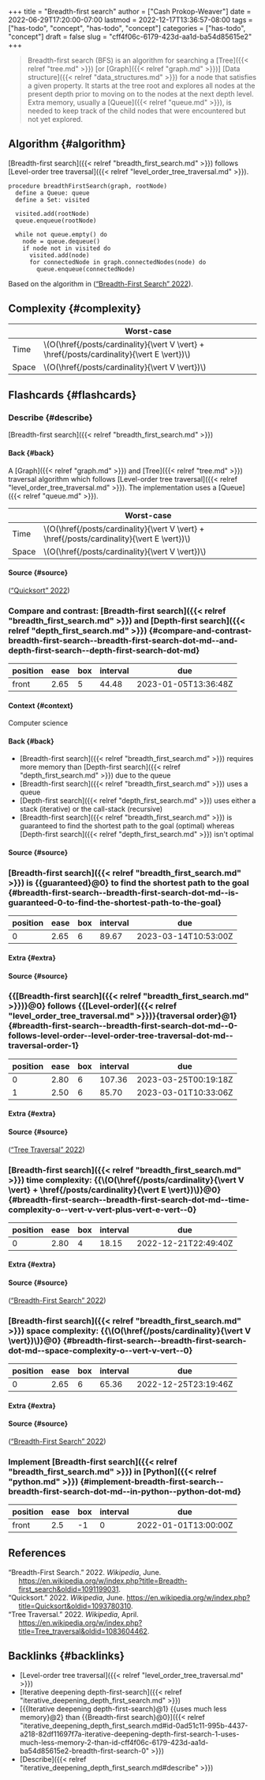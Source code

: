 +++
title = "Breadth-first search"
author = ["Cash Prokop-Weaver"]
date = 2022-06-29T17:20:00-07:00
lastmod = 2022-12-17T13:36:57-08:00
tags = ["has-todo", "concept", "has-todo", "concept"]
categories = ["has-todo", "concept"]
draft = false
slug = "cff4f06c-6179-423d-aa1d-ba54d85615e2"
+++

> Breadth-first search (BFS) is an algorithm for searching a [Tree]({{< relref "tree.md" >}}) [or [Graph]({{< relref "graph.md" >}})] [Data structure]({{< relref "data_structures.md" >}}) for a node that satisfies a given property. It starts at the tree root and explores all nodes at the present depth prior to moving on to the nodes at the next depth level. Extra memory, usually a [Queue]({{< relref "queue.md" >}}), is needed to keep track of the child nodes that were encountered but not yet explored.


## Algorithm {#algorithm}

[Breadth-first search]({{< relref "breadth_first_search.md" >}}) follows [Level-order tree traversal]({{< relref "level_order_tree_traversal.md" >}}).

```nil
procedure breadthFirstSearch(graph, rootNode)
  define a Queue: queue
  define a Set: visited

  visited.add(rootNode)
  queue.enqueue(rootNode)

  while not queue.empty() do
    node = queue.dequeue()
    if node not in visited do
      visited.add(node)
      for connectedNode in graph.connectedNodes(node) do
        queue.enqueue(connectedNode)
```

Based on the algorithm in (<a href="#citeproc_bib_item_1">“Breadth-First Search” 2022</a>).


## Complexity {#complexity}

|       | Worst-case                             |
|-------|----------------------------------------|
| Time  | \\(O(\href{/posts/cardinality}{\vert V \vert} + \href{/posts/cardinality}{\vert E \vert})\\) |
| Space | \\(O(\href{/posts/cardinality}{\vert V \vert})\\)                 |


## Flashcards {#flashcards}


### Describe {#describe}

[Breadth-first search]({{< relref "breadth_first_search.md" >}})


#### Back {#back}

A [Graph]({{< relref "graph.md" >}}) and [Tree]({{< relref "tree.md" >}}) traversal algorithm which follows [Level-order tree traversal]({{< relref "level_order_tree_traversal.md" >}}). The implementation uses a [Queue]({{< relref "queue.md" >}}).

|       | Worst-case                             |
|-------|----------------------------------------|
| Time  | \\(O(\href{/posts/cardinality}{\vert V \vert} + \href{/posts/cardinality}{\vert E \vert})\\) |
| Space | \\(O(\href{/posts/cardinality}{\vert V \vert})\\)                 |


#### Source {#source}

(<a href="#citeproc_bib_item_2">“Quicksort” 2022</a>)


### Compare and contrast: [Breadth-first search]({{< relref "breadth_first_search.md" >}}) and [Depth-first search]({{< relref "depth_first_search.md" >}}) {#compare-and-contrast-breadth-first-search--breadth-first-search-dot-md--and-depth-first-search--depth-first-search-dot-md}

| position | ease | box | interval | due                  |
|----------|------|-----|----------|----------------------|
| front    | 2.65 | 5   | 44.48    | 2023-01-05T13:36:48Z |


#### Context {#context}

Computer science


#### Back {#back}

-   [Breadth-first search]({{< relref "breadth_first_search.md" >}}) requires more memory than [Depth-first search]({{< relref "depth_first_search.md" >}}) due to the queue
-   [Breadth-first search]({{< relref "breadth_first_search.md" >}}) uses a queue
-   [Depth-first search]({{< relref "depth_first_search.md" >}}) uses either a stack (iterative) or the call-stack (recursive)
-   [Breadth-first search]({{< relref "breadth_first_search.md" >}}) is guaranteed to find the shortest path to the goal (optimal) whereas [Depth-first search]({{< relref "depth_first_search.md" >}}) isn't optimal


#### Source {#source}


### [Breadth-first search]({{< relref "breadth_first_search.md" >}}) is {{guaranteed}@0} to find the shortest path to the goal {#breadth-first-search--breadth-first-search-dot-md--is-guaranteed-0-to-find-the-shortest-path-to-the-goal}

| position | ease | box | interval | due                  |
|----------|------|-----|----------|----------------------|
| 0        | 2.65 | 6   | 89.67    | 2023-03-14T10:53:00Z |


#### Extra {#extra}


#### Source {#source}


### {{[Breadth-first search]({{< relref "breadth_first_search.md" >}})}@0} follows {{[Level-order]({{< relref "level_order_tree_traversal.md" >}})}{traversal order}@1} {#breadth-first-search--breadth-first-search-dot-md--0-follows-level-order--level-order-tree-traversal-dot-md--traversal-order-1}

| position | ease | box | interval | due                  |
|----------|------|-----|----------|----------------------|
| 0        | 2.80 | 6   | 107.36   | 2023-03-25T00:19:18Z |
| 1        | 2.50 | 6   | 85.70    | 2023-03-01T10:33:06Z |


#### Extra {#extra}


#### Source {#source}

(<a href="#citeproc_bib_item_3">“Tree Traversal” 2022</a>)


### [Breadth-first search]({{< relref "breadth_first_search.md" >}}) time complexity: {{\\(O(\href{/posts/cardinality}{\vert V \vert} + \href{/posts/cardinality}{\vert E \vert})\\)}@0} {#breadth-first-search--breadth-first-search-dot-md--time-complexity-o--vert-v-vert-plus-vert-e-vert--0}

| position | ease | box | interval | due                  |
|----------|------|-----|----------|----------------------|
| 0        | 2.80 | 4   | 18.15    | 2022-12-21T22:49:40Z |


#### Extra {#extra}


#### Source {#source}

(<a href="#citeproc_bib_item_1">“Breadth-First Search” 2022</a>)


### [Breadth-first search]({{< relref "breadth_first_search.md" >}}) space complexity: {{\\(O(\href{/posts/cardinality}{\vert V \vert})\\)}@0} {#breadth-first-search--breadth-first-search-dot-md--space-complexity-o--vert-v-vert--0}

| position | ease | box | interval | due                  |
|----------|------|-----|----------|----------------------|
| 0        | 2.65 | 6   | 65.36    | 2022-12-25T23:19:46Z |


#### Extra {#extra}


#### Source {#source}

(<a href="#citeproc_bib_item_1">“Breadth-First Search” 2022</a>)


### Implement [Breadth-first search]({{< relref "breadth_first_search.md" >}}) in [Python]({{< relref "python.md" >}}) {#implement-breadth-first-search--breadth-first-search-dot-md--in-python--python-dot-md}

| position | ease | box | interval | due                  |
|----------|------|-----|----------|----------------------|
| front    | 2.5  | -1  | 0        | 2022-01-01T13:00:00Z |

## References

<style>.csl-entry{text-indent: -1.5em; margin-left: 1.5em;}</style><div class="csl-bib-body">
  <div class="csl-entry"><a id="citeproc_bib_item_1"></a>“Breadth-First Search.” 2022. <i>Wikipedia</i>, June. <a href="https://en.wikipedia.org/w/index.php?title=Breadth-first_search&oldid=1091199031">https://en.wikipedia.org/w/index.php?title=Breadth-first_search&#38;oldid=1091199031</a>.</div>
  <div class="csl-entry"><a id="citeproc_bib_item_2"></a>“Quicksort.” 2022. <i>Wikipedia</i>, June. <a href="https://en.wikipedia.org/w/index.php?title=Quicksort&oldid=1093780310">https://en.wikipedia.org/w/index.php?title=Quicksort&#38;oldid=1093780310</a>.</div>
  <div class="csl-entry"><a id="citeproc_bib_item_3"></a>“Tree Traversal.” 2022. <i>Wikipedia</i>, April. <a href="https://en.wikipedia.org/w/index.php?title=Tree_traversal&oldid=1083604462">https://en.wikipedia.org/w/index.php?title=Tree_traversal&#38;oldid=1083604462</a>.</div>
</div>


## Backlinks {#backlinks}

-   [Level-order tree traversal]({{< relref "level_order_tree_traversal.md" >}})
-   [Iterative deepening depth-first-search]({{< relref "iterative_deepening_depth_first_search.md" >}})
-   [{{Iterative deepening depth-first-search}@1} {{uses much less memory}@2} than {{Breadth-first search}@0}]({{< relref "iterative_deepening_depth_first_search.md#id-0ad51c11-995b-4437-a218-82df11697f7a-iterative-deepening-depth-first-search-1-uses-much-less-memory-2-than-id-cff4f06c-6179-423d-aa1d-ba54d85615e2-breadth-first-search-0" >}})
-   [Describe]({{< relref "iterative_deepening_depth_first_search.md#describe" >}})
